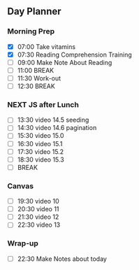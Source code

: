 ## Day Planner

### Morning Prep

- [x] 07:00 Take vitamins
- [x] 07:30 Reading Comprehension Training
- [ ] 09:00 Make Note About Reading
- [ ] 11:00 BREAK
- [ ] 11:30 Work-out
- [ ] 12:30 BREAK

### NEXT JS  after Lunch
- [ ] 13:30 video 14.5 seeding
- [ ] 14:30 video  14.6 pagination
- [ ] 15:30 video 15.0
- [ ] 16:30 video 15.1
- [ ] 17:30 video 15.2
- [ ] 18:30 video 15.3
- [ ] BREAK

### Canvas 

- [ ] 19:30 video 10
- [ ] 20:30 video 11
- [ ] 21:30 video 12
- [ ] 22:30 video 13

### Wrap-up
- [ ] 22:30 Make Notes about today

 


